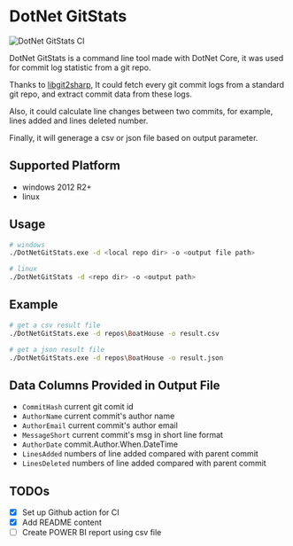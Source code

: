 # DotNet GitStats

![DotNet GitStats CI](https://github.com/dengyakui/dotnet-gitstats/workflows/DotNet%20GitStats%20CI/badge.svg?branch=master)

DotNet GitStats is a command line tool made with DotNet Core, it was used for commit log statistic from a git repo.

Thanks to [libgit2sharp](https://github.com/libgit2/libgit2sharp),
It could fetch every git commit logs from a standard git repo, and extract commit data from these logs.

Also, it could calculate line changes between two commits, for example, lines added and lines deleted number.

Finally, it will generage a csv or json file based on output parameter.

## Supported Platform

- windows 2012 R2+
- linux

## Usage

```bash
# windows
./DotNetGitStats.exe -d <local repo dir> -o <output file path>

# linux
./DotNetGitStats -d <repo dir> -o <output path>
```

## Example

```bash
# get a csv result file
./DotNetGitStats.exe -d repos\BoatHouse -o result.csv

# get a json result file
./DotNetGitStats.exe -d repos\BoatHouse -o result.json
```

## Data Columns Provided in Output File

- `CommitHash` current git comit id
- `AuthorName`  current commit's author name
- `AuthorEmail` current commit's author email
- `MessageShort` current commit's msg in short line format
- `AuthorDate` commit.Author.When.DateTime
- `LinesAdded` numbers of line added compared with parent commit
- `LinesDeleted` numbers of line added  compared with parent commit


## TODOs

- [x] Set up Github action for CI
- [x] Add README content
- [ ] Create POWER BI report using csv file
